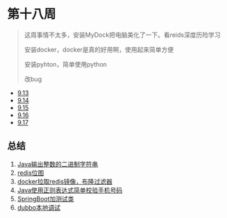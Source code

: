 # 第十八周

> 这周事情不太多，安装MyDock把电脑美化了一下。看reids深度历险学习
>
> 安装docker，docker是真的好用啊，使用起来简单方便
>
> 安装pyhton，简单使用python
>
> 改bug

- [9.13](9.13.md)
- [9.14](9.14.md)
- [9.15](9.15.md)
- [9.16](9.16.md)
- [9.17](9.17.md)

## 总结

1. [Java输出整数的二进制字符串](9.13.md#Java输出整数的二进制字符串)
2. [redis位图](9.13.md#redis位图)
3. [docker拉取redis镜像，布隆过滤器](9.14.md#布隆过滤器)
4. [Java使用正则表达式简单校验手机号码](9.15.md#Java使用正则表达式简单校验手机号码)
5. [SpringBoot加测试类](9.16.md#SpringBoot加测试类)
6. [dubbo本地调试](9.18.md#dubbo本地调试)

